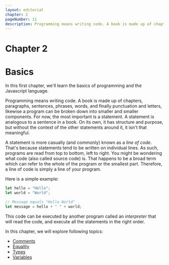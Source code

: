 ```yaml
---
layout: editorial
chapter: 2
pageNumber: 11
description: Programming means writing code. A book is made up of chapters, paragraphs, sentences, phrases, words, and finally punctuation and letters, likewise a program can be broken down into smaller and smaller components.
---
```


# Chapter 2
# Basics

In this first chapter, we'll learn the basics of programming and the Javascript language.

Programming means writing code. A book is made up of chapters, paragraphs, sentences, phrases, words, and finally punctuation and letters, likewise a program can be broken down into smaller and smaller components. For now, the most important is a statement. A statement is analogous to a sentence in a book. On its own, it has structure and purpose, but without the context of the other statements around it, it isn't that meaningful.

A statement is more casually (and commonly) known as a _line of code_. That's because statements tend to be written on individual lines. As such, programs are read from top to bottom, left to right. You might be wondering what code (also called source code) is. That happens to be a broad term which can refer to the whole of the program or the smallest part. Therefore, a line of code is simply a line of your program.

Here is a simple example:

```javascript
let hello = "Hello";
let world = "World";

// Message equals "Hello World"
let message = hello + " " + world;
```

This code can be executed by another program called an _interpreter_ that will read the code, and execute all the statements in the right order.

In this chapter, we will explore following topics:
* [Comments](./comments.md)
* [Equality](./equality.md)
* [Types](./types.md)
* [Variables](./variables.md)
